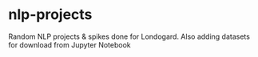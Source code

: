 # nlp-projects
Random NLP projects &amp; spikes done for Londogard. Also adding datasets for download from Jupyter Notebook
